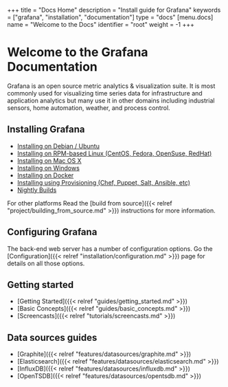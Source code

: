 +++
title = "Docs Home"
description = "Install guide for Grafana"
keywords = ["grafana", "installation", "documentation"]
type = "docs"
[menu.docs]
name = "Welcome to the Docs"
identifier = "root"
weight = -1
+++

# Welcome to the Grafana Documentation

Grafana is an open source metric analytics & visualization suite. It is most commonly used for
visualizing time series data for infrastructure and application analytics but many use it in
other domains including industrial sensors, home automation, weather, and process control.

## Installing Grafana
- [Installing on Debian / Ubuntu](installation/debian)
- [Installing on RPM-based Linux (CentOS, Fedora, OpenSuse, RedHat)](installation/rpm)
- [Installing on Mac OS X](installation/mac)
- [Installing on Windows](installation/windows)
- [Installing on Docker](installation/docker)
- [Installing using Provisioning (Chef, Puppet, Salt, Ansible, etc)](installation/provisioning)
- [Nightly Builds](http://grafana.org/builds)

For other platforms Read the [build from source]({{< relref "project/building_from_source.md" >}})
instructions for more information.

## Configuring Grafana

The back-end web server has a number of configuration options. Go the
[Configuration]({{< relref "installation/configuration.md" >}}) page for details on all
those options.


## Getting started

- [Getting Started]({{< relref "guides/getting_started.md" >}})
- [Basic Concepts]({{< relref "guides/basic_concepts.md" >}})
- [Screencasts]({{< relref "tutorials/screencasts.md" >}})

## Data sources guides

- [Graphite]({{< relref "features/datasources/graphite.md" >}})
- [Elasticsearch]({{< relref "features/datasources/elasticsearch.md" >}})
- [InfluxDB]({{< relref "features/datasources/influxdb.md" >}})
- [OpenTSDB]({{< relref "features/datasources/opentsdb.md" >}})


